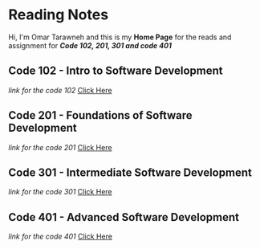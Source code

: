 # Reading Notes

Hi, I'm Omar Tarawneh and this is my **Home Page** for the reads and assignment for _**Code 102, 201, 301 and code 401**_

## Code 102 - Intro to Software Development

_link for the code 102_ [Click Here](reading-notes-code102/README.md)

## Code 201 - Foundations of Software Development

_link for the code 201_ [Click Here](#)

## Code 301 - Intermediate Software Development

_link for the code 301_ [Click Here](#)

## Code 401 - Advanced Software Development

_link for the code 401_ [Click Here](#)